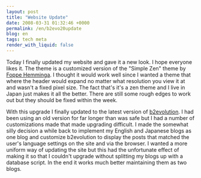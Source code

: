 ```yaml
---
layout: post
title: "Website Update"
date: 2008-03-31 01:32:46 +0000
permalink: /en/b2evo20update
blog: en
tags: tech meta
render_with_liquid: false
---
```


Today I finally updated my website and gave it a new look. I hope everyone likes
it. The theme is a customized version of the "Simple Zen" theme by [Foppe
Hemminga](http://www.blog.hemminga.net/). I thought it would work well since I
wanted a theme that where the header would expand no matter what resolution you
view it at and wasn't a fixed pixel size. The fact that's it's a zen theme and I
live in Japan just makes it all the better. There are still some rough edges to
work out but they should be fixed within the week.

With this upgrade I finally updated to the latest version of
[b2evolution](http://www.b2evolution.net/ "b2evolution"). I had been using an
old version for far longer than was safe but I had a number of customizations
made that made upgrading difficult. I made the somewhat silly decision a while
back to implement my English and Japanese blogs as one blog and customize
b2evolution to display the posts that matched the user's language settings on
the site and via the browser. I wanted a more uniform way of updating the site
but this had the unfortunate effect of making it so that I couldn't upgrade
without splitting my blogs up with a database script. In the end it works much
better maintaining them as two blogs.
